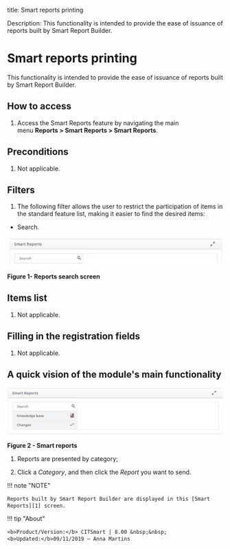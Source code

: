 title: Smart reports printing

Description: This functionality is intended to provide the ease of issuance of reports built by Smart Report Builder.

# Smart reports printing

This functionality is intended to provide the ease of issuance of reports built by Smart Report Builder.

How to access
-------------

1.  Access the Smart Reports feature by navigating the main  menu **Reports > Smart Reports > Smart Reports**.

Preconditions
-------------

1.  Not applicable.

Filters
-------

1.  The following filter allows the user to restrict the participation of items
    in the standard feature list, making it easier to find the desired items:

-   Search.

![figure](images/emit.png)

**Figure 1- Reports search screen**

Items list
----------

1.  Not applicable.

Filling in the registration fields
----------------------------------

1.  Not applicable.

A quick vision of the module's main functionality
-------------------------------------------------

   ![figure](images/emit-2.png)

   **Figure 2 - Smart reports**

1.  Reports are presented by category;

2.  Click a *Category*, and then click the *Report* you want to send.

!!! note "NOTE"

    Reports built by Smart Report Builder are displayed in this [Smart Reports][1] screen.


!!! tip "About"

    <b>Product/Version:</b> CITSmart | 8.00 &nbsp;&nbsp;
    <b>Updated:</b>09/11/2019 – Anna Martins
    
[1]:/en-us/citsmart-platform-7/additional-features/reports/create/smart-reports/configuration/generate-report.html

